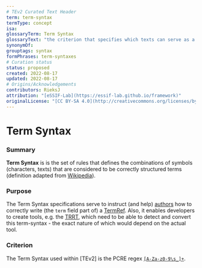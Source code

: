 ```yaml
---
# TEv2 Curated Text Header
term: term-syntax
termType: concept
isa:
glossaryTerm: Term Syntax
glossaryText: "the criterion that specifies which texts can serve as a [term](@), which is that the text must match with (PCRE) regex [`[A-Za-z0-9\\s_]+`](https://www.debuggex.com/r/YQppbqxps5jI0t0P)."
synonymOf:
grouptags: syntax
formPhrases: term-syntaxes
# Curation status
status: proposed
created: 2022-08-17
updated: 2022-08-17
# Origins/Acknowledgements
contributors: RieksJ
attribution: "[eSSIF-Lab](https://essif-lab.github.io/framework)"
originalLicense: "[CC BY-SA 4.0](http://creativecommons.org/licenses/by-sa/4.0/?ref=chooser-v1)"
---
```


# Term Syntax

<!--
            **IF THE PCRE REGEX FOR THE TERM SYNTAX MUST BE CHANGED
                  MAKE SURE YOU ALSO UPDATE THE DEBUGGEX URL**
-->

### Summary
**Term Syntax** is is the set of rules that defines the combinations of symbols (characters, texts) that are considered to be correctly structured terms (definition adapted from [Wikipedia](https://en.wikipedia.org/wiki/Syntax_(programming_languages))).

### Purpose
The Term Syntax specifications serve to instruct (and help) [authors](@) how to correctly write (the `term` field part of) a [TermRef](@). Also, it enables developers to create tools, e.g. the [TRRT](@), which need to be able to detect and convert this term-syntax - the exact nature of which would depend on the actual tool.

### Criterion
The Term Syntax used within [TEv2] is the PCRE regex [`[A-Za-z0-9\s_]+`](https://www.debuggex.com/r/YQppbqxps5jI0t0P).